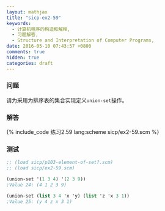 ```yaml
---
layout: mathjax
title: "sicp-ex2-59"
keywords:
  - 计算机程序的构造和解释,
  - 习题解答,
  - Structure and Interpretation of Computer Programs,
date: 2016-05-10 07:43:57 +0800
comments: true
hidden: true
categories: draft
---
```


### 问题

请为采用为排序表的集合实现定义`union-set`操作。

### 解答

{% include_code 练习2.59 lang:scheme sicp/ex2-59.scm %}

### 测试

``` scheme
;; (load sicp/p103-element-of-set?.scm)
;; (load sicp/ex2-59.scm)

(union-set '(1 3 4) '(2 3 9))
;Value 24: (4 1 2 3 9)

(union-set (list 3 4 'x 'y) (list 'z 'x 3 1))
;Value 25: (y 4 z x 3 1)
```

